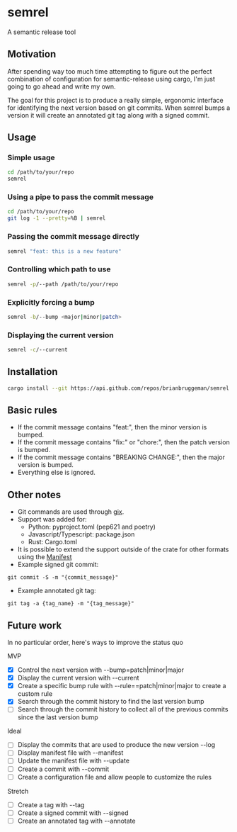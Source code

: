 # semrel

A semantic release tool

## Motivation

After spending way too much time attempting to figure out the perfect combination of configuration for semantic-release using cargo, I'm just going to go ahead and write my own.

The goal for this project is to produce a really simple, ergonomic interface for identifying the next version based on git commits.  When semrel bumps a version it will
create an annotated git tag along with a signed commit.

## Usage

### Simple usage
```bash
cd /path/to/your/repo
semrel
```

### Using a pipe to pass the commit message
```bash
cd /path/to/your/repo
git log -1 --pretty=%B | semrel
```

### Passing the commit message directly
```bash
semrel "feat: this is a new feature"
```

### Controlling which path to use
```bash
semrel -p/--path /path/to/your/repo
```

### Explicitly forcing a bump
```bash
semrel -b/--bump <major|minor|patch>
```

### Displaying the current version
```bash
semrel -c/--current
```

## Installation

```bash
cargo install --git https://api.github.com/repos/brianbruggeman/semrel
```


## Basic rules

- If the commit message contains "feat:", then the minor version is bumped.
- If the commit message contains "fix:" or "chore:", then the patch version is bumped.
- If the commit message contains "BREAKING CHANGE:", then the major version is bumped.
- Everything else is ignored.


## Other notes

- Git commands are used through [gix](https://docs.rs/gix/0.62.0/gix/).
- Support was added for:
    - Python: pyproject.toml (pep621 and poetry)
    - Javascript/Typescript: package.json
    - Rust: Cargo.toml
- It is possible to extend the support outside of the crate for other formats using the [Manifest](src/core/manifest.rs)
- Example signed git commit:
```
git commit -S -m "{commit_message}"
```
- Example annotated git tag:
```
git tag -a {tag_name} -m "{tag_message}"
```

## Future work

In no particular order, here's ways to improve the status quo

MVP
- [x] Control the next version with --bump=patch|minor|major
- [x] Display the current version with --current
- [x] Create a specific bump rule with --rule=<prefix>=patch|minor|major to create a custom rule
- [x] Search through the commit history to find the last version bump
- [ ] Search through the commit history to collect all of the previous commits since the last version bump

Ideal
- [ ] Display the commits that are used to produce the new version --log
- [ ] Display manifest file with --manifest
- [ ] Update the manifest file with --update
- [ ] Create a commit with --commit
- [ ] Create a configuration file and allow people to customize the rules

Stretch
- [ ] Create a tag with --tag
- [ ] Create a signed commit with --signed
- [ ] Create an annotated tag with --annotate
